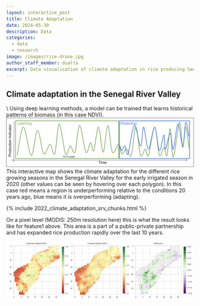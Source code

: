 ```yaml
---
layout: interactive_post
title: Climate Adaptation
date: 2024-05-30
description: Data
categories:
  - data
  - research
image: /images/rice-drone.jpg
author_staff_member: dualta
excerpt: Data visualisation of climate adaptation in rice producing Senegal River Valley.
---
```


## Climate adaptation in the Senegal River Valley
\\
Using deep learning methods, a model can be trained that learns historical patterns of biomass (in this case NDVI). 
![Climate adaptation methodology](/images/climate_adaptation_schematic.png)
This interactive map shows the climate adaptation for the different rice growing seasons in the Senegal River Valley for the early irrigated season in 2020 (other values can be seen by hovering over each polygon). In this case red means a region is underperforming relative to the conditions 20 years ago, blue means it is overperforming (adapting).


{% include 2022_climate_adaptation_srv_chunks.html %}

On a pixel level (MODIS: 250m resolution here) this is what the result looks like for feature1 above. This area is a part of a public-private partnership and has expanded rice production rapidly over the last 10 years. 

![Climate adaptation SRV pixels](/images/climate_adaptation_srv.png)